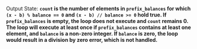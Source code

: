 Output State: **`count` is the number of elements in `prefix_balances` for which `(x - b) % balance == 0` and `(x - b) // balance >= 0` hold true. If `prefix_balances` is empty, the loop does not execute and `count` remains 0. The loop will execute at least once if `prefix_balances` contains at least one element, and `balance` is a non-zero integer. If `balance` is zero, the loop would result in a division by zero error, which is not handled.**